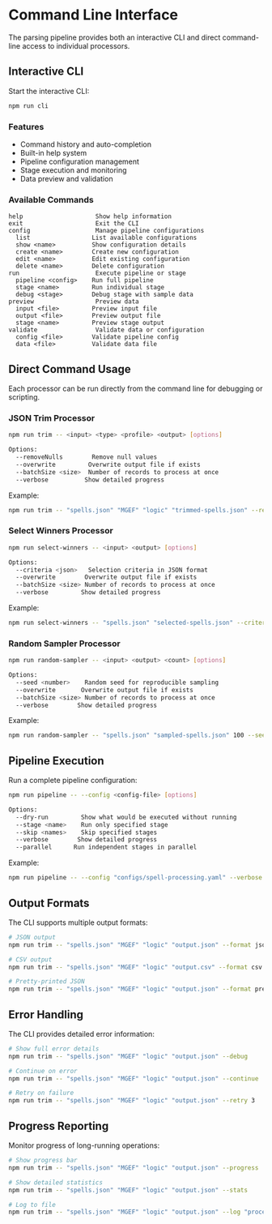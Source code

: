 # Command Line Interface

The parsing pipeline provides both an interactive CLI and direct command-line access to individual processors.

## Interactive CLI

Start the interactive CLI:

```bash
npm run cli
```

### Features

- Command history and auto-completion
- Built-in help system
- Pipeline configuration management
- Stage execution and monitoring
- Data preview and validation

### Available Commands

```
help                    Show help information
exit                    Exit the CLI
config                  Manage pipeline configurations
  list                 List available configurations
  show <name>          Show configuration details
  create <name>        Create new configuration
  edit <name>          Edit existing configuration
  delete <name>        Delete configuration
run                     Execute pipeline or stage
  pipeline <config>    Run full pipeline
  stage <name>         Run individual stage
  debug <stage>        Debug stage with sample data
preview                 Preview data
  input <file>         Preview input file
  output <file>        Preview output file
  stage <name>         Preview stage output
validate                Validate data or configuration
  config <file>        Validate pipeline config
  data <file>          Validate data file
```

## Direct Command Usage

Each processor can be run directly from the command line for debugging or scripting.

### JSON Trim Processor

```bash
npm run trim -- <input> <type> <profile> <output> [options]

Options:
  --removeNulls        Remove null values
  --overwrite         Overwrite output file if exists
  --batchSize <size>  Number of records to process at once
  --verbose          Show detailed progress
```

Example:
```bash
npm run trim -- "spells.json" "MGEF" "logic" "trimmed-spells.json" --removeNulls --overwrite
```

### Select Winners Processor

```bash
npm run select-winners -- <input> <output> [options]

Options:
  --criteria <json>   Selection criteria in JSON format
  --overwrite        Overwrite output file if exists
  --batchSize <size> Number of records to process at once
  --verbose         Show detailed progress
```

Example:
```bash
npm run select-winners -- "spells.json" "selected-spells.json" --criteria '{"type":"spell","level":"1"}' --overwrite
```

### Random Sampler Processor

```bash
npm run random-sampler -- <input> <output> <count> [options]

Options:
  --seed <number>    Random seed for reproducible sampling
  --overwrite       Overwrite output file if exists
  --batchSize <size> Number of records to process at once
  --verbose        Show detailed progress
```

Example:
```bash
npm run random-sampler -- "spells.json" "sampled-spells.json" 100 --seed 12345 --overwrite
```

## Pipeline Execution

Run a complete pipeline configuration:

```bash
npm run pipeline -- --config <config-file> [options]

Options:
  --dry-run         Show what would be executed without running
  --stage <name>    Run only specified stage
  --skip <names>    Skip specified stages
  --verbose        Show detailed progress
  --parallel      Run independent stages in parallel
```

Example:
```bash
npm run pipeline -- --config "configs/spell-processing.yaml" --verbose
```

## Output Formats

The CLI supports multiple output formats:

```bash
# JSON output
npm run trim -- "spells.json" "MGEF" "logic" "output.json" --format json

# CSV output
npm run trim -- "spells.json" "MGEF" "logic" "output.csv" --format csv

# Pretty-printed JSON
npm run trim -- "spells.json" "MGEF" "logic" "output.json" --format pretty
```

## Error Handling

The CLI provides detailed error information:

```bash
# Show full error details
npm run trim -- "spells.json" "MGEF" "logic" "output.json" --debug

# Continue on error
npm run trim -- "spells.json" "MGEF" "logic" "output.json" --continue

# Retry on failure
npm run trim -- "spells.json" "MGEF" "logic" "output.json" --retry 3
```

## Progress Reporting

Monitor progress of long-running operations:

```bash
# Show progress bar
npm run trim -- "spells.json" "MGEF" "logic" "output.json" --progress

# Show detailed statistics
npm run trim -- "spells.json" "MGEF" "logic" "output.json" --stats

# Log to file
npm run trim -- "spells.json" "MGEF" "logic" "output.json" --log "process.log"
``` 